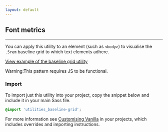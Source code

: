 ```yaml
---
layout: default
---
```


## Font metrics

<hr>

You can apply this utility to an element (such as `<body>`) to visualise the `.5rem` baseline grid to which text elements adhere.

<a href="/examples/utilities/baseline-grid/" class="js-example">
View example of the baseline grid utility
</a>

<div class="p-notification--caution">
  <p class="p-notification__response">
    <span class="p-notification__status">Warning:</span>This pattern requires JS to be functional.
  </p>
</div>

### Import

To import just this utility into your project, copy the snippet below and include it in your main Sass file.

```scss
@import 'utilities_baseline-grid';
```

For more information see [Customising Vanilla](/customising-vanilla/) in your projects, which includes overrides and importing instructions.

